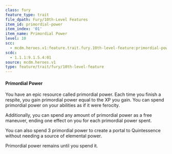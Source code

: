 ```yaml
---
class: fury
feature_type: trait
file_dpath: Fury/10th-Level Features
item_id: primordial-power
item_index: '01'
item_name: Primordial Power
level: 10
scc:
  - mcdm.heroes.v1:feature.trait.fury.10th-level-feature:primordial-power
scdc:
  - 1.1.1:9.1.5.4:01
source: mcdm.heroes.v1
type: feature/trait/fury/10th-level-feature
---
```


#### Primordial Power

You have an epic resource called primordial power. Each time you finish a respite, you gain primordial power equal to the XP you gain. You can spend primordial power on your abilities as if it were ferocity.

Additionally, you can spend any amount of primordial power as a free maneuver, ending one effect on you for each primordial power spent.

You can also spend 3 primordial power to create a portal to Quintessence without needing a source of elemental power.

Primordial power remains until you spend it.
